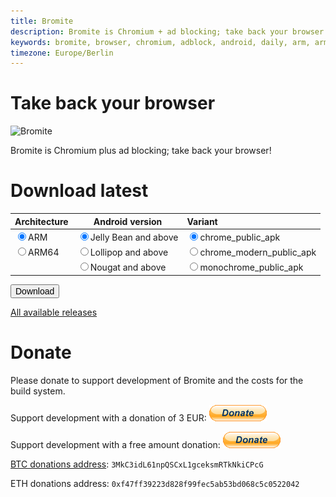 ```yaml
---
title: Bromite
description: Bromite is Chromium + ad blocking; take back your browser
keywords: bromite, browser, chromium, adblock, android, daily, arm, arm64, 4.4, 5.0, 5.1, 6.0, 7.0, 7.1, 8.0, kitkat, lollipop, marshmallow, nougat, oreo, aroma, super, stock, full, mini, micro, nano, pico, tvstock
timezone: Europe/Berlin
---
```


<script type="text/javascript">
function radioClick(obj) {
	if (obj.name == 'arch') {
		if (obj.value == 'arm64') {
			document.getElementById('sdk_16').disabled = true;
			document.getElementById('sdk_21').disabled = true;
			document.getElementById('sdk_24').checked = true;

			document.getElementById('target_monochrome_public_apk').disabled = false;
			document.getElementById('target_chrome_public_apk').disabled = true;
			document.getElementById('target_chrome_modern_public_apk').disabled = true;
			document.getElementById('target_monochrome_public_apk').checked = true;
		} else {
			document.getElementById('sdk_16').disabled = false;
			document.getElementById('sdk_21').disabled = false;
			document.getElementById('target_chrome_public_apk').disabled = false;
			document.getElementById('target_chrome_modern_public_apk').disabled = false;
		}
	} else if (obj.name == 'sdk') {
		switch (obj.value) {
			case '16':
				document.getElementById('target_monochrome_public_apk').disabled = true;
				document.getElementById('target_chrome_modern_public_apk').disabled = true;
				document.getElementById('target_chrome_public_apk').checked = true;
				break;
			case '21':
				document.getElementById('target_monochrome_public_apk').disabled = true;
				document.getElementById('target_chrome_modern_public_apk').disabled = false;
				document.getElementById('target_chrome_modern_public_apk').checked = true;
				break;
			case '24':
				document.getElementById('target_monochrome_public_apk').disabled = false;
				document.getElementById('target_chrome_modern_public_apk').disabled = false;
				document.getElementById('target_monochrome_public_apk').checked = true;
				break;
			
		}
	}
}

var latest_release = '63.0.3235.2';
function doDownload() {
	var arch, target;

	var objs = document.getElementsByName('arch');
	for (var i = 0; i < objs.length; i++) {
		if (objs[i].checked) {
			arch = objs[i].value;
			break;
		}
	}
	objs = document.getElementsByName('target');
	for (var i = 0; i < objs.length; i++) {
		if (objs[i].checked) {
			target = objs[i].value;
			break;
		}
	}
	if (arch == '' || target == '')
		return;

	window.location.href = 'https://github.com/bromite/bromite/releases/download/' + latest_release + '/' + arch + '_' + target + '.apk';
}

</script>

# Take back your browser

<img src="https://www.bromite.org/android-icon-192x192.png" width="96" alt="Bromite" />

Bromite is Chromium plus ad blocking; take back your browser!

# Download latest

|Architecture	|Android version|Variant		|
|:---		|---		|:---			|
|<label for="arch_arm"><input onclick="radioClick(this)" value="arm" type="radio" name="arch" id="arch_arm" checked />ARM</label>		|<label for="sdk_16"><input onclick="radioClick(this)"  type="radio" name="sdk" id="sdk_16" value="16" checked />Jelly Bean and above</label>	|<label for="target_chrome_public_apk"><input onclick="radioClick(this)"  type="radio" name="target" id="target_chrome_public_apk" value="ChromePublic" checked />chrome_public_apk</label>	|
|<label for="arch_arm64"><input onclick="radioClick(this)" value="arm64" type="radio" name="arch" id="arch_arm64"/>ARM64</label>		|<label for="sdk_21"><input onclick="radioClick(this)"  type="radio" name="sdk" id="sdk_21" value="21" />Lollipop and above</label>	|<label for="target_chrome_modern_public_apk"><input onclick="radioClick(this)"  type="radio" name="target" id="target_chrome_modern_public_apk" value="ChromeModernPublic" />chrome_modern_public_apk</label>|
|		|<label for="sdk_24"><input onclick="radioClick(this)"  type="radio" name="sdk" id="sdk_24" value="24" />Nougat and above</label>	|<label for="target_monochrome_public_apk"><input onclick="radioClick(this)"  type="radio" name="target" id="target_monochrome_public_apk" value="MonochromePublic" />monochrome_public_apk</label>|

<input type="button" value="Download" onclick="doDownload()" style="font-size: 1em" />

[All available releases](https://github.com/bromite/bromite/releases)

# Donate

Please donate to support development of Bromite and the costs for the build system.

Support development with a donation of 3 EUR: [![paypal](./btn_donate_LG.gif)](https://www.paypal.com/cgi-bin/webscr?cmd=_s-xclick&hosted_button_id=JP3XTQPVRNET2)

Support development with a free amount donation: [![paypal](./btn_donate_LG.gif)](https://www.paypal.com/cgi-bin/webscr?cmd=_s-xclick&hosted_button_id=LC7Q6A3UAQPY8)

<a href="bitcoin:3MkC3idL61npQSCxL1gceksmRTkNkiCPcG">BTC donations address</a>: `3MkC3idL61npQSCxL1gceksmRTkNkiCPcG`

ETH donations address: `0xf47ff39223d828f99fec5ab53bd068c5c0522042`

